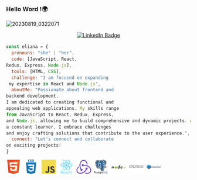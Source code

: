 ### Hello Word !🌍

![20230819_0322071](https://github.com/Solsantacruz/Solsantacruz/assets/94255291/df3cc5d1-79a6-4b7a-9b57-f5c32b8c79fe)

<p align="center">
<a href="https://www.linkedin.com/in/elianasoledadsantacruztorres" target="_blank"><img src="https://img.shields.io/badge/LinkedIn-blue?style=for-the-badge&logo=linkedin&logoColor=white" alt="LinkedIn Badge"></a>
</p>


``` js
const eliana = {
  pronouns: "she" | "her",
  code: [JavaScript, React,
Redux, Express, Node.js],
  tools: [HTML, CSS],
  challenge: "I am focused on expanding
 my expertise in React and Node.js",
  aboutMe: "Passionate about frontend and
backend development,
I am dedicated to creating functional and
appealing web applications. My skills range
from JavaScript to React, Redux, Express,
and Node.js, allowing me to build comprehensive and dynamic projects. As
a constant learner, I embrace challenges
and enjoy crafting solutions that contribute to the user experience.",
  connect: "Let's connect and collaborate
on exciting projects!
}
```



<!--
**Solsantacruz/Solsantacruz** is a ✨ _special_ ✨ repository because its `README.md` (this file) appears on your GitHub profile.

Here are some ideas to get you started:

- 🔭 I’m currently working on ...
- 🌱 I’m currently learning ...
- 👯 I’m looking to collaborate on ...
- 🤔 I’m looking for help with ...
- 💬 Ask me about ...
- 📫 How to reach me: ...
- 😄 Pronouns: ...
- ⚡ Fun fact: ...
-->

<p>
<img src="https://github.com/devicons/devicon/blob/master/icons/html5/html5-original.svg" title="HTML5" alt="HTML" width="40" height="40"/>&nbsp;
<img src="https://github.com/devicons/devicon/blob/master/icons/css3/css3-plain-wordmark.svg"  title="CSS3" alt="CSS" width="40" height="40"/>&nbsp;
<img src="https://github.com/devicons/devicon/blob/master/icons/javascript/javascript-original.svg" title="JavaScript" alt="JavaScript" width="40" height="40"/>&nbsp;
<img src="https://github.com/devicons/devicon/blob/master/icons/react/react-original-wordmark.svg" title="React" alt="React" width="40" height="40"/>&nbsp;
<img src="https://github.com/devicons/devicon/blob/master/icons/redux/redux-original.svg" title="Redux" alt="Redux " width="40" height="40"/>&nbsp;
<img src="https://github.com/devicons/devicon/blob/master/icons/postgresql/postgresql-original-wordmark.svg" title="postgresql"  alt="postgresql" width="40" height="40"/>&nbsp;
<img src="https://github.com/devicons/devicon/blob/master/icons/nodejs/nodejs-original-wordmark.svg" title="NodeJS" alt="NodeJS" width="40" height="40"/>&nbsp;
<img src="https://github.com/devicons/devicon/blob/master/icons/express/express-original-wordmark.svg" title="express" **alt="express" width="40" height="40"/>&nbsp;
<img src="https://github.com/devicons/devicon/blob/master/icons/sequelize/sequelize-original-wordmark.svg" title="sequelize" **alt="sequelize" width="40" height="40"/>&nbsp;
</p>
